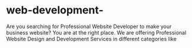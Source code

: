 # web-development-
Are you searching for Professional Website Developer to make your business website? You are at the right place. We are offering Professional Website Design and Development Services in different categories like

